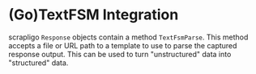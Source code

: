 (Go)TextFSM Integration
=======================

scrapligo `Response` objects contain a method `TextFsmParse`. This method accepts a file or URL 
path to a template to use to parse the captured response output. This can be used to turn 
"unstructured" data into "structured" data.